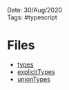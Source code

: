 Date: 30/Aug/2020  
Tags: #typescript

# Files
* [types](types.md)
* [explicitTypes](explicitTypes.md)
* [unionTypes](unionTypes.md)
